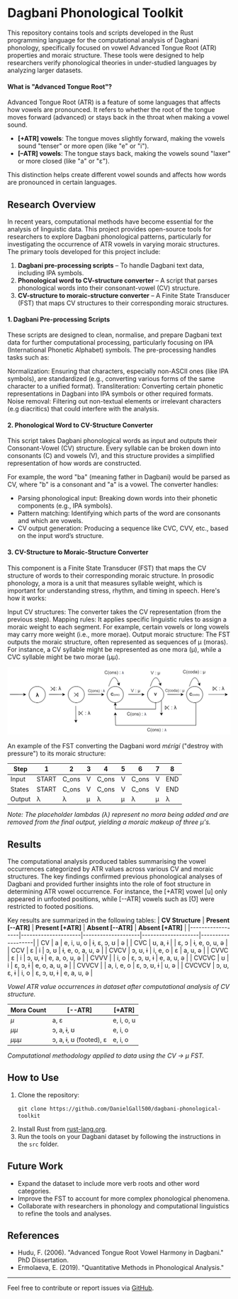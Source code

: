 # Dagbani Phonological Toolkit

This repository contains tools and scripts developed in the Rust programming language for the computational analysis of Dagbani phonology, specifically focused on vowel Advanced Tongue Root (ATR) properties and moraic structure. These tools were designed to help researchers verify phonological theories in under-studied languages by analyzing larger datasets.

#### What is "Advanced Tongue Root"?
Advanced Tongue Root (ATR) is a feature of some languages that affects how vowels are pronounced. It refers to whether the root of the tongue moves forward (advanced) or stays back in the throat when making a vowel sound. 
- **[+ATR] vowels**: The tongue moves slightly forward, making the vowels sound "tenser" or more open (like "e" or "i").
- **[–ATR] vowels**: The tongue stays back, making the vowels sound "laxer" or more closed (like "a" or "ɛ").

This distinction helps create different vowel sounds and affects how words are pronounced in certain languages.

## Research Overview

In recent years, computational methods have become essential for the analysis of linguistic data. This project provides open-source tools for researchers to explore Dagbani phonological patterns, particularly for investigating the occurrence of ATR vowels in varying moraic structures. The primary tools developed for this project include:

1. **Dagbani pre-processing scripts** – To handle Dagbani text data, including IPA symbols.
2. **Phonological word to CV-structure converter** – A script that parses phonological words into their consonant-vowel (CV) structure.
3. **CV-structure to moraic-structure converter** – A Finite State Transducer (FST) that maps CV structures to their corresponding moraic structures.

#### 1. Dagbani Pre-processing Scripts
These scripts are designed to clean, normalise, and prepare Dagbani text data for further computational processing, particularly focusing on IPA (International Phonetic Alphabet) symbols. The pre-processing handles tasks such as:

Normalization: Ensuring that characters, especially non-ASCII ones (like IPA symbols), are standardized (e.g., converting various forms of the same character to a unified format).
Transliteration: Converting certain phonetic representations in Dagbani into IPA symbols or other required formats.
Noise removal: Filtering out non-textual elements or irrelevant characters (e.g diacritics) that could interfere with the analysis.

#### 2. Phonological Word to CV-Structure Converter
This script takes Dagbani phonological words as input and outputs their Consonant-Vowel (CV) structure. Every syllable can be broken down into consonants (C) and vowels (V), and this structure provides a simplified representation of how words are constructed.

For example, the word "ba" (meaning father in Dagbani) would be parsed as CV, where "b" is a consonant and "a" is a vowel. The converter handles:
* Parsing phonological input: Breaking down words into their phonetic components (e.g., IPA symbols).
* Pattern matching: Identifying which parts of the word are consonants and which are vowels.
* CV output generation: Producing a sequence like CVC, CVV, etc., based on the input word’s structure.

#### 3. CV-Structure to Moraic-Structure Converter
This component is a Finite State Transducer (FST) that maps the CV structure of words to their corresponding moraic structure. In prosodic phonology, a mora is a unit that measures syllable weight, which is important for understanding stress, rhythm, and timing in speech. Here's how it works:

Input CV structures: The converter takes the CV representation (from the previous step).
Mapping rules: It applies specific linguistic rules to assign a moraic weight to each segment. For example, certain vowels or long vowels may carry more weight (i.e., more morae).
Output moraic structure: The FST outputs the moraic structure, often represented as sequences of μ (moras). For instance, a CV syllable might be represented as one mora (μ), while a CVC syllable might be two morae (μμ).

![Dagbani Finite State Transducer](img/DagbaniFST.png)

An example of the FST converting the Dagbani word *mɛ́rígí* ("destroy with pressure") to its moraic structure:

| Step  | 1  | 2    | 3   | 4    | 5   | 6    | 7   | 8   |
|-------|----|------|-----|------|-----|------|-----|-----|
| Input | START  | C\_ons | V | C\_ons | V | C\_ons | V | END |
| States | START | C\_ons | V | C\_ons | V | C\_ons | V | END |
| Output | λ | λ | μ | λ | μ | λ | μ | λ |

*Note: The placeholder lambdas (λ) represent no mora being added and are removed from the final output, yielding a moraic makeup of three μ's.*

## Results

The computational analysis produced tables summarising the vowel occurrences categorized by ATR values across various CV and moraic structures. The key findings confirmed previous phonological analyses of Dagbani and provided further insights into the role of foot structure in determining ATR vowel occurrence. For instance, the [+ATR] vowel [u] only appeared in unfooted positions, while [--ATR] vowels such as [Ʊ] were restricted to footed positions.

Key results are summarized in the following tables:
| **CV Structure** | **Present [--ATR]** | **Present [+ATR]** | **Absent [--ATR]** | **Absent [+ATR]** |
|------------------|---------------------|--------------------|--------------------|-------------------|
| CV               | a                   | e, i, u, o          | ɨ, ɛ, ɔ, ʊ         | ə                 |
| CVC              | ʊ, a, ɨ             |                    | ɛ, ɔ               | ɨ, e, o, u, ə      |
| CCV              | ɛ                   | i                  | ɔ, ʊ               | ɨ, e, o, a, u, ə   |
| CVCV             | ɔ, ʊ, ɨ             | i, e, o            | ɛ                  | a, u, ə           |
| CVVC             | ɛ                   | i                  | ɔ, ʊ, ɨ            | e, a, o, u, ə      |
| CVVV             |                     | i, o               | ɛ, ɔ, ʊ, ɨ         | e, a, u, ə         |
| CVCVC            | ʊ                   | i                  | ɛ, ɔ, ɨ            | e, o, a, u, ə      |
| CVVCV            |                     | a, i, e, o         | ɛ, ɔ, ʊ, ɨ         | u, ə              |
| CVCVCV           | ɔ, ʊ, ɛ, ɨ          | i, o               | ɛ, ɔ, ʊ, ɨ         | e, a, u, ə         |

*Vowel ATR value occurrences in dataset after computational analysis of CV structure.*

| **Mora Count**   | **[--ATR]**                       | **[+ATR]**          |
|------------------|-----------------------------------|---------------------|
| $\mu$            | a, ɛ                              | e, i, o, u          |
| $\mu\mu$         | ɔ, a, ɨ, ʊ                        | e, i, o             |
| $\mu\mu\mu$      | ɔ, a, ɨ, ʊ (footed), ɛ            | e, i, o             |

*Computational methodology applied to data using the CV → μ FST.*

## How to Use

1. Clone the repository:
   ```
   git clone https://github.com/DanielGall500/dagbani-phonological-toolkit
   ```
2. Install Rust from [rust-lang.org](https://www.rust-lang.org/).
3. Run the tools on your Dagbani dataset by following the instructions in the `src` folder.

## Future Work

- Expand the dataset to include more verb roots and other word categories.
- Improve the FST to account for more complex phonological phenomena.
- Collaborate with researchers in phonology and computational linguistics to refine the tools and analyses.

## References

- Hudu, F. (2006). "Advanced Tongue Root Vowel Harmony in Dagbani." PhD Dissertation.
- Ermolaeva, E. (2019). "Quantitative Methods in Phonological Analysis."

---

Feel free to contribute or report issues via [GitHub](https://github.com/DanielGall500/dagbani-phonological-toolkit).
